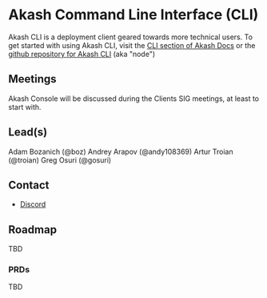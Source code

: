 # Akash Command Line Interface (CLI)

Akash CLI is a deployment client geared towards more technical users. To get started with using Akash CLI, visit the [CLI section of Akash Docs](https://docs.akash.network/guides/cli) or the [github repository for Akash CLI](https://github.com/akash-network/node) (aka "node")

## Meetings

Akash Console will be discussed during the Clients SIG meetings, at least to start with.

## Lead(s)

Adam Bozanich (@boz)
Andrey Arapov (@andy108369)
Artur Troian (@troian)
Greg Osuri (@gosuri)

## Contact

- [Discord](https://discord.com/channels/747885925232672829/1062751273545375774)

## Roadmap

TBD

### PRDs

TBD